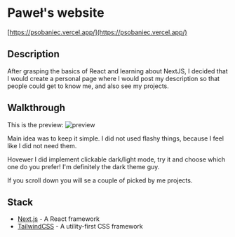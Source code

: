 # Paweł's website
[https://psobaniec.vercel.app/](https://psobaniec.vercel.app/)

## Description
After grasping the basics of React and learning about NextJS, I decided that I would create a personal page where I would post my description so that people could get to know me, and also see my projects.

## Walkthrough
This is the preview:
![preview](blob:https://vercel.com/aa340db5-cc45-4f72-9b84-8e40ea1b3d75)

Main idea was to keep it simple. I did not used flashy things, because I feel like I did not need them.

Hovewer I did implement clickable dark/light mode, try it and choose which one do you prefer! I'm definitely the dark theme guy.

If you scroll down you will se a couple of picked by me projects.

## Stack

- [Next.js](https://nextjs.org/) - A React framework
- [TailwindCSS](https://tailwindcss.com/) - A utility-first CSS framework

